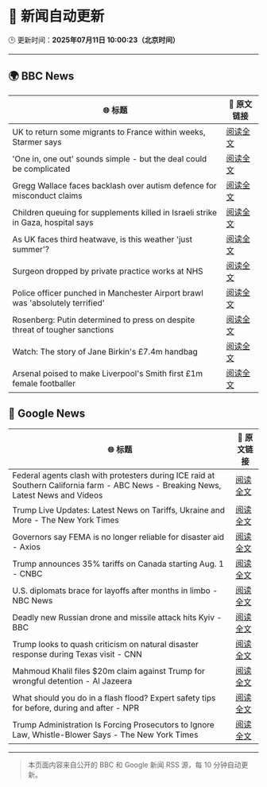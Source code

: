 # 🧠 新闻自动更新

🕒 更新时间：**2025年07月11日 10:00:23（北京时间）**

---

## 🌍 BBC News

| 🌐 标题 | 🔗 原文链接 |
|--------|-------------|
| UK to return some migrants to France within weeks, Starmer says | [阅读全文](https://www.bbc.com/news/articles/c4g2edx410wo) |
| 'One in, one out' sounds simple - but the deal could be complicated | [阅读全文](https://www.bbc.com/news/articles/c8d60djgqndo) |
| Gregg Wallace faces backlash over autism defence for misconduct claims | [阅读全文](https://www.bbc.com/news/articles/cx24lxl85wyo) |
| Children queuing for supplements killed in Israeli strike in Gaza, hospital says | [阅读全文](https://www.bbc.com/news/articles/c4gd01g1gxro) |
| As UK faces third heatwave, is this weather 'just summer'? | [阅读全文](https://www.bbc.com/weather/articles/cwyrw66jkkko) |
| Surgeon dropped by private practice works at NHS | [阅读全文](https://www.bbc.com/news/articles/cev0n2r0d2yo) |
| Police officer punched in Manchester Airport brawl was 'absolutely terrified' | [阅读全文](https://www.bbc.com/news/articles/cvgn8dz3l0lo) |
| Rosenberg: Putin determined to press on despite threat of tougher sanctions | [阅读全文](https://www.bbc.com/news/videos/cz9kqe5v379o) |
| Watch: The story of Jane Birkin's £7.4m handbag | [阅读全文](https://www.bbc.com/news/videos/c24vdnp37d1o) |
| Arsenal poised to make Liverpool's Smith first £1m female footballer | [阅读全文](https://www.bbc.com/sport/football/articles/cp8m517dl99o) |

## 📰 Google News

| 🌐 标题 | 🔗 原文链接 |
|--------|-------------|
| Federal agents clash with protesters during ICE raid at Southern California farm - ABC News - Breaking News, Latest News and Videos | [阅读全文](https://news.google.com/rss/articles/CBMiqAFBVV95cUxPVFJxbG1wWjVrbEFwNzlteXlYUEJhMzlXOHNJQXFWczRoUVZfRW5aVllYWXQ3TmgzZE5SU3ctM0hQQU0yN0RNM2RqV0xYSkExeEkzTktkSEtHb3dTdTlyLWFGMzJtSnZvV0NhWVFsQUxzMFRoLWF0OHBjUGtUSEk0Sk5NLVlVbGdTbURLV01MeW5XZUNKOHJwdFhBMndkd2x3ZVZJV2d1dEPSAa4BQVVfeXFMUDZlcFBBRmtsME93akV0aW1jaWJzR3RVbmlXOWhuaFRuYlNWXzVBaDlLYXlKODVuTTF5U3Mtell4UVVTcnRpMjNkSnN0QVcwTkQ0elo5RVFuYThnc0xkOXBpLWRVV3ZrcEhDWjJHM3YtQ1JENmhMZG00XzVZN3Zuems3UUFSOWhZWk15eDNpQTExRjFmTDB4a3hqUGhCMTMyY3h0NXdWRmgwTFd0YUxB?oc=5) |
| Trump Live Updates: Latest News on Tariffs, Ukraine and More - The New York Times | [阅读全文](https://news.google.com/rss/articles/CBMiY0FVX3lxTFB5SGFLQ2hJQl96VVd0YzBpSmFBblhNaThYQUJMSmFwc3pIeTM3ZzF1ajZSRzE3VjJIQ2QwUmFhcThOV2FNU0hZV1FRWjgtVDJ6WjBVcC1TWEtkbjJZdkZuaE5kVQ?oc=5) |
| Governors say FEMA is no longer reliable for disaster aid - Axios | [阅读全文](https://news.google.com/rss/articles/CBMiigFBVV95cUxOTVdVeHBsZHBVQ29VaFI0OGlHLVVBMUVKNVo2OGJ2bUt0a21sVGhBSXgtZVhVb3pLM0UtdUtyc3V1NXl2TXNPc003d05QNW85ZlBiT1hKSjJfV0tLeHFuSHlaUV9tWHlSVi1yb3lkZ2cxWkRiamd4YW1yOEJZT1BvUDlMd0xCNzdic2c?oc=5) |
| Trump announces 35% tariffs on Canada starting Aug. 1 - CNBC | [阅读全文](https://news.google.com/rss/articles/CBMimwFBVV95cUxQU2l1cFNHbzBleHhEa3NkZi1MZU03ekRjdjU1SVdwUDNBM1VXczJxUTZFSlFiMFpmbDlmZFkxRzNFdFlMOHNwVERtWlpVQ1RkWnBSUGltdkxCQ2RQMkJlN2w5ZFlhTTFOeUNJSHZfNXk3SEVpVlRaalBIM0JMaGpHdzhUY3hrSjdBdW9PbmNkS0d1V245YzRMMEVKY9IBoAFBVV95cUxOSUZ0UmlaRHRaRUlhVEs4dXNKREgxYUVJRXJ5czFwUkZRS2Q0Q1RrMHVBVFpMVUdOWkFWR1UwY1BySlJoT2ZyemJhMnJWUEN4dkRpSTEwcDBBaFR1UkVuaW5DaDhWUThRX3ZCaHduM1dHZFlzZ1hKaFgwZHNJdzlubU1oMzFJbjVpTjZVd2lNNE94MjNYSzVsak9wcUJCbElH?oc=5) |
| U.S. diplomats brace for layoffs after months in limbo - NBC News | [阅读全文](https://news.google.com/rss/articles/CBMipwFBVV95cUxOM3dtcDNtLTVoUUlYNXNtaWVNNjhzdXpzbkZDY1dwZ1cyQmxTQU0zV2d0UUp6Tl85V09JeXdEUVZKbzZLTGxvTGZaX2JPWjZyLWE5aEpITzBYSVpBSUR5V3A3M2YyYkY3RjJ2c0xGUS05dE4td2s5WU8tbmVSUmJDUWZJRTVHTXN4N3B2cU9Vc3k3RnNQTFlhLW5CaVdKUkszR01QNUFrSdIBVkFVX3lxTE5aYzJoNjBXZXc1aDI4ODRHeURaV3lDc1ZBb0pBQkE3Ny1wUWZuYmlVcVkyQ0RvVDJWck5Nd1AwTHM4WDRoWHVLQnJvUU5vRGN3Vm5GNXJB?oc=5) |
| Deadly new Russian drone and missile attack hits Kyiv - BBC | [阅读全文](https://news.google.com/rss/articles/CBMiWkFVX3lxTE1uUWpYNnZrQWxnS0ZUelVxczBwWHpZbWY1dlFpVkpGSElEZUpXUENwejNEQldpQl9TQndFV3p6Nm83NUFPcDZ5cnROS2FDcWpSWmFlZDRGU1lSd9IBX0FVX3lxTFBOVnluSmhUdjRVVkoxQmxSRG50MEdJcjFHNFp5YURMNGg5bTRkYmZkYlMwNlk3UVUyeEQwMi1JUS1HT3pHTGN4QUNubmg0NjIxUF9WS0JEdXFFLWstR3Jj?oc=5) |
| Trump looks to quash criticism on natural disaster response during Texas visit - CNN | [阅读全文](https://news.google.com/rss/articles/CBMidkFVX3lxTE90WXlzd3c0eVZYcmp2eVhpekUxMS1qVVQzcl9ULVpCVWR2U0FIMFlyX2tLcUpPRWEwdV9fc2JWWVNGa0pmd05sSWJaT0tKWHhHQkdMcVFqaVNUd2thOEpNa21uS3Vxc3g0MWNOWXBnVkN6QmtlVGfSAXtBVV95cUxQZXByQ1lCYkFMaTduSkp4MlBYMUdDX1hETll0WE0tVkZWQjBNQ2xXNngtV2xxWGpTSEk4cjR2dVVfSkUwLWU0Q2RwQ2dSTHg5ZTJzb3pMSXZBS1hhVHBNeE5kbGNJTUJUcmlzdUZITDNLZGxURjd5M3ptQk0?oc=5) |
| Mahmoud Khalil files $20m claim against Trump for wrongful detention - Al Jazeera | [阅读全文](https://news.google.com/rss/articles/CBMirAFBVV95cUxPMUNUT2lfU3N4WUdwdEp5ejM3dl9PdXoxeENDN3pzMkMzejJVZ2JxMEw3Sm1PVjhHdkdpMGNWUFNtczlFSW9QY01hN3BFMkRVVFhkV1ZJWUE3NXAwLU1jVHh1RGRqYkxJcllsOE5UanpsVVBGaGY3YmlRNV95M2xLcGZsa1pTSTl2aGZQODZncnQtREswbHRYWnRsNXVvWGhwRUZjTTBFZm4tbTFD0gGyAUFVX3lxTFBSd1F0OXdfR2FkcWFrd2c2OFc5Yl9mQlZrdFp3RmoyV1ZVcFNETVVxLW5rWGRneHlXZkVlMHZfOWZDQVRPLUxjVmZ4RmtDZEs3bjh1Vkk1U1FEeTdCdEJtbGRhWXhuNERoUEZ4X2RSS3NtbWJNQjZYR0Y0d0tZRENZQWM4bVhEVnhRYnZOaWt2Qm5nNzBwcmlpdTB4dzhhSUp2RVlsekF0MnlQMUV5aWJLQWc?oc=5) |
| What should you do in a flash flood? Expert safety tips for before, during and after - NPR | [阅读全文](https://news.google.com/rss/articles/CBMiiAFBVV95cUxPS1ROTXlTRWtDWFowQ05rWHVGc0szbXZTV3BxQU9uTklTbHh1YzByeV9TTlVyM3Z3a2NUbzB1VmlfQllrZGpicHd3aDRJU05Zb2VxTzR2c240WUxDcllWOXF2WjQ1VTJPZ0djQjUyUDYxQk1ZdVNVaUFTSml4emVSYVJ3bnp4SFBH?oc=5) |
| Trump Administration Is Forcing Prosecutors to Ignore Law, Whistle-Blower Says - The New York Times | [阅读全文](https://news.google.com/rss/articles/CBMiowFBVV95cUxNRDRDS3VZZGd6c21Fa3JPNnd4cmJ2SkxWNE9JMzNKZ2EtWlBzZzNkMVVkbHEzcTVmZExtNFY1UzVjNDFjQkdHUHlfTVM4amlEQW51Y0I5WW4zeFVVMnNCdWpWMzFLTGdtX0NORGZod1VjR0xfZEZ3a25YSHBIanptWDJKSEg1aFUxSWx3R3BMX0U3N25lalJldGxsVFFVZEF3LTdz?oc=5) |

---
> 本页面内容来自公开的 BBC 和 Google 新闻 RSS 源，每 10 分钟自动更新。